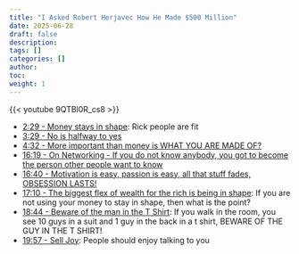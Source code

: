 ```yaml
---
title: "I Asked Robert Herjavec How He Made $500 Million"
date: 2025-06-28
draft: false
description:
tags: []
categories: []
author:
toc:
weight: 1
---
```


{{< youtube 9QTBl0R_cs8 >}}
- [2:29 - Money stays in shape](https://youtu.be/9QTBl0R_cs8?t=149): Rick people are fit
- [3:29 - No is halfway to yes](https://youtu.be/9QTBl0R_cs8?t=209)
- [4:32 - More important than money is WHAT YOU ARE MADE OF?](https://youtu.be/9QTBl0R_cs8?t=272)
- [16:19 - On Networking - If you do not know anybody, you got to become the person other people want to know](https://youtu.be/9QTBl0R_cs8?t=979)
- [16:40 - Motivation is easy, passion is easy, all that stuff fades, OBSESSION LASTS!](https://youtu.be/9QTBl0R_cs8?t=1000)
- [17:10 - The biggest flex of wealth for the rich is being in shape](https://youtu.be/9QTBl0R_cs8?t=1030): If you are not using your money to stay in shape, then what is the point?
- [18:44 - Beware of the man in the T Shirt](https://youtu.be/9QTBl0R_cs8?t=1124): If you walk in the room, you see 10 guys in a suit and 1 guy in the back in a t shirt, BEWARE OF THE GUY IN THE T SHIRT!
- [19:57 - Sell Joy](https://youtu.be/9QTBl0R_cs8?t=1197): People should enjoy talking to you

